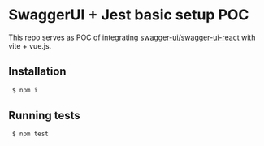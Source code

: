 # SwaggerUI + Jest basic setup POC

This repo serves as POC of integrating [swagger-ui](https://github.com/swagger-api/swagger-ui)/[swagger-ui-react](https://github.com/swagger-api/swagger-ui-react) with vite + vue.js.

## Installation

```sh
 $ npm i 
```

## Running tests

```sh
 $ npm test
```